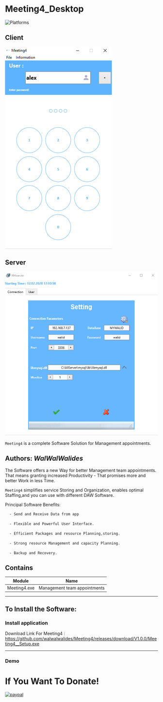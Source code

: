 # Meeting4_Desktop
![Platforms](https://img.shields.io/badge/Supported%20platforms-Win32%20and%20Win64-red.svg)
## Client
![](View/Img/MainView.png)
## Server 	
![](View/Img/ServerView.png)

`Meeting4` is a complete Software Solution for Management appointments.


**Authors:**  *WalWalWalides*
------

The Software offers a new Way for better Management team appointments. That means granting increased Productivity - That promises more and better Work in less Time.

`Meeting4` simplifies service Storing and Organization, enables optimal Staffing,and you can use with different DAW Software.




Principal Software Benefits:

      - Send and Receive Data from app

      - Flexible and Powerful User Interface.

      - Efficient Packages and resource Planning,storing.

      - Strong resource Management and capacity Planning.
      
      - Backup and Recovery.


    
    


## Contains

| Module | Name | 
| --- | --- |
|Meeting4.exe|Management team appointments|


------

## To Install the Software:

### Install application 


Download Link For Meeting4 : https://github.com/walwalwalides/Meeting4/releases/download/V1.0.0/Meeting4__Setup.exe

------

### Demo


# If You Want To Donate!

[![paypal](https://www.paypalobjects.com/en_US/i/btn/btn_donateCC_LG.gif)](https://www.paypal.com/cgi-bin/webscr?cmd=_s-xclick&hosted_button_id=Y79F36A9BGLHS&source=url)


